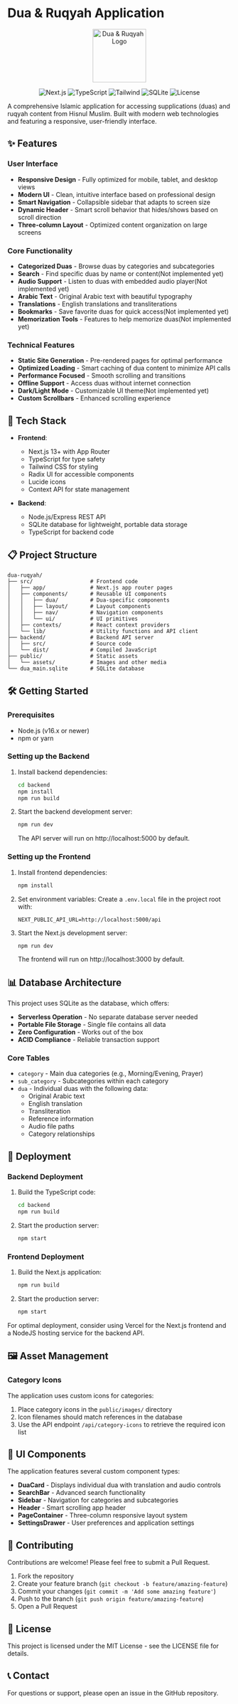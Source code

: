 # Dua & Ruqyah Application

<p align="center">
  <img src="public/assets/hand.png" alt="Dua & Ruqyah Logo" width="120">
</p>

<p align="center">
  <img src="https://img.shields.io/badge/Next.js-13.x-black" alt="Next.js">
  <img src="https://img.shields.io/badge/TypeScript-5.x-blue" alt="TypeScript">
  <img src="https://img.shields.io/badge/Tailwind-3.x-38B2AC" alt="Tailwind">
  <img src="https://img.shields.io/badge/SQLite-3-003B57" alt="SQLite">
  <img src="https://img.shields.io/badge/License-MIT-green" alt="License">
</p>

A comprehensive Islamic application for accessing supplications (duas) and ruqyah content from Hisnul Muslim. Built with modern web technologies and featuring a responsive, user-friendly interface.

## ✨ Features

### User Interface
- **Responsive Design** - Fully optimized for mobile, tablet, and desktop views
- **Modern UI** - Clean, intuitive interface based on professional design
- **Smart Navigation** - Collapsible sidebar that adapts to screen size
- **Dynamic Header** - Smart scroll behavior that hides/shows based on scroll direction
- **Three-column Layout** - Optimized content organization on large screens

### Core Functionality
- **Categorized Duas** - Browse duas by categories and subcategories
- **Search** - Find specific duas by name or content(Not implemented yet)
- **Audio Support** - Listen to duas with embedded audio player(Not implemented yet)
- **Arabic Text** - Original Arabic text with beautiful typography
- **Translations** - English translations and transliterations
- **Bookmarks** - Save favorite duas for quick access(Not implemented yet)
- **Memorization Tools** - Features to help memorize duas(Not implemented yet)

### Technical Features
- **Static Site Generation** - Pre-rendered pages for optimal performance
- **Optimized Loading** - Smart caching of dua content to minimize API calls
- **Performance Focused** - Smooth scrolling and transitions
- **Offline Support** - Access duas without internet connection
- **Dark/Light Mode** - Customizable UI theme(Not implemented yet)
- **Custom Scrollbars** - Enhanced scrolling experience

## 🚀 Tech Stack

- **Frontend**:
  - Next.js 13+ with App Router
  - TypeScript for type safety
  - Tailwind CSS for styling
  - Radix UI for accessible components
  - Lucide icons
  - Context API for state management

- **Backend**:
  - Node.js/Express REST API
  - SQLite database for lightweight, portable data storage
  - TypeScript for backend code

## 📋 Project Structure

```
dua-ruqyah/
├── src/                  # Frontend code
│   ├── app/              # Next.js app router pages
│   ├── components/       # Reusable UI components
│   │   ├── dua/          # Dua-specific components
│   │   ├── layout/       # Layout components
│   │   ├── nav/          # Navigation components
│   │   └── ui/           # UI primitives
│   ├── contexts/         # React context providers
│   └── lib/              # Utility functions and API client
├── backend/              # Backend API server
│   ├── src/              # Source code
│   └── dist/             # Compiled JavaScript
├── public/               # Static assets
│   └── assets/           # Images and other media
└── dua_main.sqlite       # SQLite database
```

## 🛠️ Getting Started

### Prerequisites

- Node.js (v16.x or newer)
- npm or yarn

### Setting up the Backend

1. Install backend dependencies:
   ```bash
   cd backend
   npm install
   npm run build
   ```

2. Start the backend development server:
   ```bash
   npm run dev
   ```

   The API server will run on http://localhost:5000 by default.

### Setting up the Frontend

1. Install frontend dependencies:
   ```bash
   npm install
   ```

2. Set environment variables:
   Create a `.env.local` file in the project root with:
   ```
   NEXT_PUBLIC_API_URL=http://localhost:5000/api
   ```

3. Start the Next.js development server:
   ```bash
   npm run dev
   ```

   The frontend will run on http://localhost:3000 by default.

## 📊 Database Architecture

This project uses SQLite as the database, which offers:

- **Serverless Operation** - No separate database server needed
- **Portable File Storage** - Single file contains all data
- **Zero Configuration** - Works out of the box
- **ACID Compliance** - Reliable transaction support

### Core Tables

- `category` - Main dua categories (e.g., Morning/Evening, Prayer)
- `sub_category` - Subcategories within each category
- `dua` - Individual duas with the following data:
  - Original Arabic text
  - English translation
  - Transliteration
  - Reference information
  - Audio file paths
  - Category relationships

## 🚀 Deployment

### Backend Deployment

1. Build the TypeScript code:
   ```bash
   cd backend
   npm run build
   ```

2. Start the production server:
   ```bash
   npm start
   ```

### Frontend Deployment

1. Build the Next.js application:
   ```bash
   npm run build
   ```

2. Start the production server:
   ```bash
   npm start
   ```

For optimal deployment, consider using Vercel for the Next.js frontend and a NodeJS hosting service for the backend API.

## 🖼️ Asset Management

### Category Icons

The application uses custom icons for categories:

1. Place category icons in the `public/images/` directory
2. Icon filenames should match references in the database
3. Use the API endpoint `/api/category-icons` to retrieve the required icon list

## 🧩 UI Components

The application features several custom component types:

- **DuaCard** - Displays individual dua with translation and audio controls
- **SearchBar** - Advanced search functionality
- **Sidebar** - Navigation for categories and subcategories
- **Header** - Smart scrolling app header
- **PageContainer** - Three-column responsive layout system
- **SettingsDrawer** - User preferences and application settings

## 🤝 Contributing

Contributions are welcome! Please feel free to submit a Pull Request.

1. Fork the repository
2. Create your feature branch (`git checkout -b feature/amazing-feature`)
3. Commit your changes (`git commit -m 'Add some amazing feature'`)
4. Push to the branch (`git push origin feature/amazing-feature`)
5. Open a Pull Request

## 📄 License

This project is licensed under the MIT License - see the LICENSE file for details.

## 📞 Contact

For questions or support, please open an issue in the GitHub repository.
